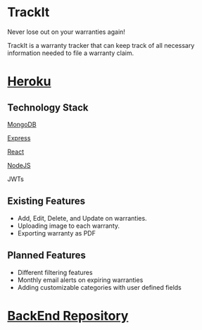 # TrackIt
Never lose out on your warranties again!

TrackIt is a warranty tracker that can keep track of all necessary information needed to file a warranty claim.
# [Heroku](https://track--it.herokuapp.com/)

## Technology Stack
[MongoDB](https://www.mongodb.com/)

[Express](https://www.npmjs.com/package/express)

[React](https://reactjs.org/)

[NodeJS](https://nodejs.org/en/)

JWTs

## Existing Features
* Add, Edit, Delete, and Update on warranties.
* Uploading image to each warranty.
* Exporting warranty as PDF

## Planned Features
* Different filtering features
* Monthly email alerts on expiring warranties
* Adding customizable categories with user defined fields

# [BackEnd Repository](https://github.com/dennischen123/TrackIt-backend)
